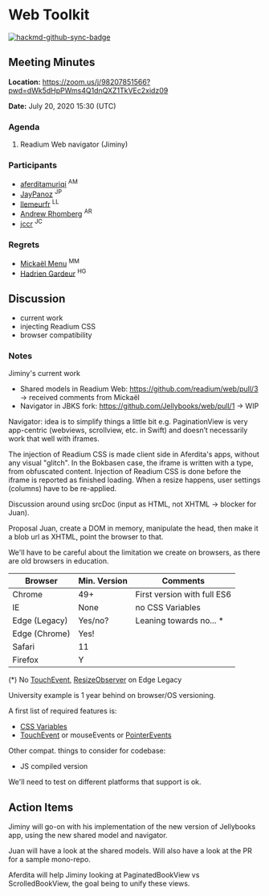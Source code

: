 # Web Toolkit

[![hackmd-github-sync-badge](https://hackmd.io/5HAkGuuHQ6WlDFn7R0J6cA/badge)](https://hackmd.io/5HAkGuuHQ6WlDFn7R0J6cA)


## Meeting Minutes

**Location:** https://zoom.us/j/98207851566?pwd=dWk5dHpPWms4Q1dnQXZ1TkVEc2xidz09

**Date:** July 20, 2020 15:30 (UTC)

### Agenda

1. Readium Web navigator (Jiminy)

### Participants

- [aferditamuriqi](https://github.com/aferditamuriqi) <sup>AM</sup>
- [JayPanoz](https://github.com/JayPanoz) <sup>JP</sup>
- [llemeurfr](https://github.com/llemeurfr) <sup>LL</sup>
- [Andrew Rhomberg](https://github.com/arhomberg) <sup>AR</sup>
- [jccr](https://github.com/jccr) <sup>JC</sup>


### Regrets

- [Mickaël Menu](https://github.com/mickael-menu) <sup>MM</sup>
- [Hadrien Gardeur](https://github.com/HadrienGardeur) <sup>HG</sup>

## Discussion

* current work
* injecting Readium CSS
* browser compatibility

### Notes

Jiminy's current work 
- Shared models in Readium Web: https://github.com/readium/web/pull/3 -> received comments from Mickaël
- Navigator in JBKS fork: https://github.com/Jellybooks/web/pull/1 -> WIP

Navigator: idea is to simplify things a little bit e.g. PaginationView is very app-centric (webviews, scrollview, etc. in Swift) and doesn’t necessarily work that well with iframes.

The injection of Readium CSS is made client side in Aferdita's apps, without any visual "glitch". In the Bokbasen case, the iframe is written with a type, from obfuscated content. Injection of Readium CSS is done before the iframe is reported as finished loading. When a resize happens, user settings (columns) have to be re-applied. 

Discussion around using srcDoc (input as HTML, not XHTML -> blocker for Juan).

Proposal Juan, create a DOM in memory, manipulate the head, then make it a blob url as XHTML, point the browser to that.

We'll have to be careful about the limitation we create on browsers, as there are old browsers in education. 

| Browser       | Min. Version | Comments                        |
| --------      | --------     | --------                        |
| Chrome        | 49+          | First version with full ES6     |
| IE            | None         | no CSS Variables                |
| Edge (Legacy) | Yes/no?      | Leaning towards no... *         |
| Edge (Chrome) | Yes!         |                                 |
| Safari        | 11           |                                 |
| Firefox       | Y            |                                 |

(*) No [TouchEvent](https://caniuse.com/#feat=touch), [ResizeObserver](https://caniuse.com/#feat=mdn-api_resizeobserver) on Edge Legacy

University example is 1 year behind on browser/OS versioning.

A first list of required features is:
- [CSS Variables](https://caniuse.com/#feat=css-variables)
- [TouchEvent](https://caniuse.com/#feat=touch) or mouseEvents or [PointerEvents](https://caniuse.com/#feat=pointer)


Other compat. things to consider for codebase:
- JS compiled version

We'll need to test on different platforms that support is ok. 

## Action Items

Jiminy will go-on with his implementation of the new version of Jellybooks app, using the new shared model and navigator.

Juan will have a look at the shared models. Will also have a look at the PR for a sample mono-repo. 

Aferdita will help Jiminy looking at PaginatedBookView vs ScrolledBookView, the goal being to unify these views.

